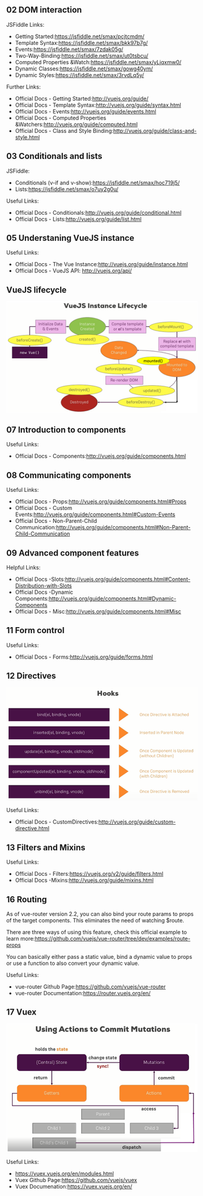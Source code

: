 ## 02 DOM interaction

JSFiddle Links:
* Getting Started:https://jsfiddle.net/smax/pcjtcmdm/
* Template Syntax:https://jsfiddle.net/smax/bkk97b7g/
* Events:https://jsfiddle.net/smax/7zdak05g/
* Two-Way-Binding:https://jsfiddle.net/smax/ut0tsbcu/
* Computed Properties &Watch:https://jsfiddle.net/smax/yLjqxmw0/
* Dynamic Classes:https://jsfiddle.net/smax/gowg40ym/
* Dynamic Styles:https://jsfiddle.net/smax/3rvdLq5y/

Further Links:
* Official Docs - Getting Started:http://vuejs.org/guide/
* Official Docs - Template Syntax:http://vuejs.org/guide/syntax.html
* Official Docs - Events:http://vuejs.org/guide/events.html
* Official Docs - Computed Properties &Watchers:http://vuejs.org/guide/computed.html
* Official Docs - Class and Style Binding:http://vuejs.org/guide/class-and-style.html

## 03 Conditionals and lists
JSFiddle:
* Conditionals (v-if and v-show):https://jsfiddle.net/smax/hoc719j5/
* Lists:https://jsfiddle.net/smax/o7uy2g0u/

Useful Links:
* Official Docs - Conditionals:http://vuejs.org/guide/conditional.html
* Official Docs - Lists:http://vuejs.org/guide/list.html

## 05 Understaning VueJS instance

Useful Links:
* Official Docs - The Vue Instance:http://vuejs.org/guide/instance.html
* Official Docs - VueJS API: http://vuejs.org/api/

## VueJS lifecycle

![lifecycle](./image/lifecycle.png)

## 07 Introduction to components

Useful Links:
* Official Docs - Components:http://vuejs.org/guide/components.html

## 08 Communicating components

Useful Links:
* Official Docs - Props:http://vuejs.org/guide/components.html#Props
* Official Docs - Custom Events:http://vuejs.org/guide/components.html#Custom-Events
* Official Docs - Non-Parent-Child Communication:http://vuejs.org/guide/components.html#Non-Parent-Child-Communication

## 09 Advanced component features

Helpful Links:
* Official Docs -Slots:http://vuejs.org/guide/components.html#Content-Distribution-with-Slots
* Official Docs -Dynamic Components:http://vuejs.org/guide/components.html#Dynamic-Components
* Official Docs - Misc:http://vuejs.org/guide/components.html#Misc

## 11 Form control

Useful Links:
* Official Docs - Forms:http://vuejs.org/guide/forms.html

## 12 Directives

![hooks](./image/directive-hooks.png)

Useful Links:
* Official Docs - CustomDirectives:http://vuejs.org/guide/custom-directive.html

## 13 Filters and Mixins

Useful Links:
* Official Docs - Filters:https://vuejs.org/v2/guide/filters.html
* Official Docs -Mixins:http://vuejs.org/guide/mixins.html

## 16 Routing

As of vue-router version 2.2, you can also bind your route params to props of the target components. This eliminates the need of watching $route.

There are three ways of using this feature, check this official example to learn more:https://github.com/vuejs/vue-router/tree/dev/examples/route-props

You can basically either pass a static value, bind a dynamic value to props or use a function to also convert your dynamic value.

Useful Links:
* vue-router Github Page:https://github.com/vuejs/vue-router
* vue-router Documentation:https://router.vuejs.org/en/

## 17 Vuex

![vuex](./image/vuex.png)

Useful Links:
* https://vuex.vuejs.org/en/modules.html
* Vuex Github Page:https://github.com/vuejs/vuex
* Vuex Documenation:https://vuex.vuejs.org/en/